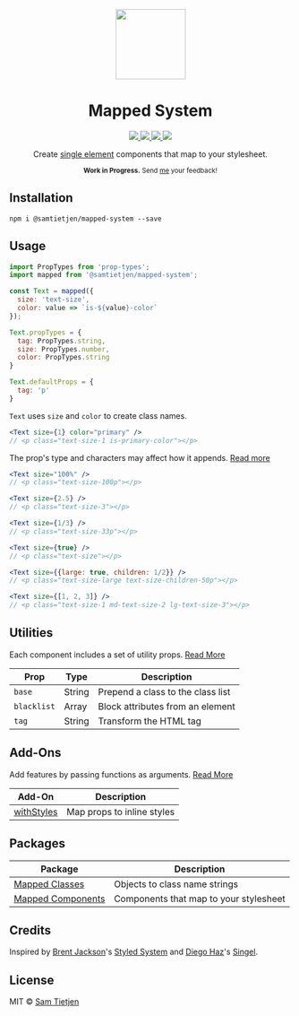 <div align="center">
  <img src="https://samtietjen.com/static/images/mapped-system.svg" width="125px" />
</div>

<h1 align="center">Mapped System</h1>

<p align="center">
  <a href="https://www.npmjs.com/package/@samtietjen/mapped-system">
    <img src="https://img.shields.io/badge/npm-v0.2.0-black.svg?style=flat-square">
  </a>
  <a href="https://nodejs.org/api/documentation.html#documentation_stability_index">
    <img src="https://img.shields.io/badge/stability-experimental-black.svg?style=flat-square">
  </a>
  <a href="https://reactjs.org/">
    <img src="https://img.shields.io/badge/library-React-black.svg?style=flat-square">
  </a>
  <a href="https://opensource.org/licenses/MIT">
    <img src="https://img.shields.io/badge/license-MIT-black.svg?style=flat-square">
  </a>
</p>

<p align="center">
Create <a href="https://medium.freecodecamp.org/introducing-the-single-element-pattern-dfbd2c295c5d">single element</a> components that map to your stylesheet.</strong>
</p>

<p align="center">
<sub><strong>Work in Progress.</strong> Send <a href="https://github.com/samtietjen">me</a> your feedback!</sub>
</p>

## Installation
```shell
npm i @samtietjen/mapped-system --save
```

## Usage
```jsx
import PropTypes from 'prop-types';
import mapped from '@samtietjen/mapped-system';

const Text = mapped({
  size: 'text-size',
  color: value => `is-${value}-color`
});

Text.propTypes = {
  tag: PropTypes.string,
  size: PropTypes.number,
  color: PropTypes.string
}

Text.defaultProps = {
  tag: 'p'
}
```

`Text` uses `size` and `color` to create class names.

```jsx
<Text size={1} color="primary" />
// <p class="text-size-1 is-primary-color"></p>
```

The prop's type and characters may affect how it appends. [Read more](docs/rules.md)

```jsx
<Text size="100%" />
// <p class="text-size-100p"></p> 

<Text size={2.5} />
// <p class="text-size-3"></p>

<Text size={1/3} />
// <p class="text-size-33p"></p> 

<Text size={true} />
// <p class="text-size"></p>

<Text size={{large: true, children: 1/2}} />
// <p class="text-size-large text-size-children-50p"></p>

<Text size={[1, 2, 3]} />
// <p class="text-size-1 md-text-size-2 lg-text-size-3"></p>
```

## Utilities
Each component includes a set of utility props. [Read More](packages/mapped-components#utilities)

| Prop | Type | Description |
| ---- | ---- | ----------- |
| `base` | String | Prepend a class to the class list |
| `blacklist` | Array | Block attributes from an element |
| `tag` | String  | Transform the HTML tag |

## Add-Ons
Add features by passing functions as arguments. [Read More](packages/mapped-components#add-ons)

| Add-On | Description |
| ------ | ----------- |
| [withStyles](src/add-ons/withStyles) | Map props to inline styles |

## Packages
| Package | Description |
| ------- | ----------- |
| [Mapped Classes](packages/mapped-classes) | Objects to class name strings |
| [Mapped Components](packages/mapped-components) | Components that map to your stylesheet |

## Credits
Inspired by [Brent Jackson](http://jxnblk.com/)'s [Styled System](https://github.com/jxnblk/styled-system) and [Diego Haz](https://twitter.com/diegohaz)'s [Singel](https://github.com/diegohaz/singel).

## License
MIT © [Sam Tietjen](https://samtietjen.com)